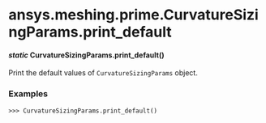 # ansys.meshing.prime.CurvatureSizingParams.print_default



#### *static* CurvatureSizingParams.print_default()

Print the default values of `CurvatureSizingParams` object.

### Examples

```pycon
>>> CurvatureSizingParams.print_default()
```

<!-- !! processed by numpydoc !! -->
